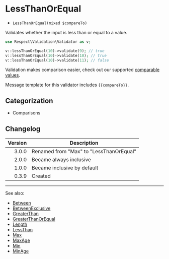 # LessThanOrEqual

- `LessThanOrEqual(mixed $compareTo)`

Validates whether the input is less than or equal to a value.

```php
use Respect\Validation\Validator as v;

v::lessThanOrEqual(10)->validate(9); // true
v::lessThanOrEqual(10)->validate(10); // true
v::lessThanOrEqual(10)->validate(11); // false
```

Validation makes comparison easier, check out our supported
[comparable values](../07-comparable-values.md).

Message template for this validator includes `{{compareTo}}`.

## Categorization

- Comparisons

## Changelog

| Version | Description                             |
|--------:|-----------------------------------------|
|   3.0.0 | Renamed from "Max" to "LessThanOrEqual" |
|   2.0.0 | Became always inclusive                 |
|   1.0.0 | Became inclusive by default             |
|   0.3.9 | Created                                 |

***
See also:

- [Between](Between.md)
- [BetweenExclusive](BetweenExclusive.md)
- [GreaterThan](GreaterThan.md)
- [GreaterThanOrEqual](GreaterThanOrEqual.md)
- [Length](Length.md)
- [LessThan](LessThan.md)
- [Max](Max.md)
- [MaxAge](MaxAge.md)
- [Min](Min.md)
- [MinAge](MinAge.md)

